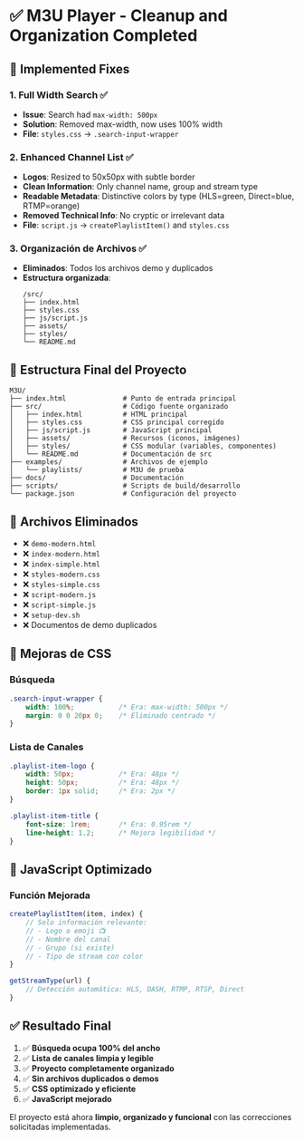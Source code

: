 # ✅ M3U Player - Cleanup and Organization Completed

## 🎯 **Implemented Fixes**

### **1. Full Width Search** ✅
- **Issue**: Search had `max-width: 500px`
- **Solution**: Removed max-width, now uses 100% width
- **File**: `styles.css` → `.search-input-wrapper`

### **2. Enhanced Channel List** ✅
- **Logos**: Resized to 50x50px with subtle border
- **Clean Information**: Only channel name, group and stream type
- **Readable Metadata**: Distinctive colors by type (HLS=green, Direct=blue, RTMP=orange)
- **Removed Technical Info**: No cryptic or irrelevant data
- **File**: `script.js` → `createPlaylistItem()` and `styles.css`

### **3. Organización de Archivos** ✅
- **Eliminados**: Todos los archivos demo y duplicados
- **Estructura organizada**:
  ```
  /src/
  ├── index.html
  ├── styles.css  
  ├── js/script.js
  ├── assets/
  ├── styles/
  └── README.md
  ```

## 📁 **Estructura Final del Proyecto**

```
M3U/
├── index.html              # Punto de entrada principal
├── src/                    # Código fuente organizado
│   ├── index.html          # HTML principal
│   ├── styles.css          # CSS principal corregido
│   ├── js/script.js        # JavaScript principal
│   ├── assets/             # Recursos (iconos, imágenes)
│   ├── styles/             # CSS modular (variables, componentes)
│   └── README.md           # Documentación de src
├── examples/               # Archivos de ejemplo
│   └── playlists/          # M3U de prueba
├── docs/                   # Documentación
├── scripts/                # Scripts de build/desarrollo
└── package.json            # Configuración del proyecto
```

## 🔄 **Archivos Eliminados**
- ❌ `demo-modern.html`
- ❌ `index-modern.html` 
- ❌ `index-simple.html`
- ❌ `styles-modern.css`
- ❌ `styles-simple.css`
- ❌ `script-modern.js`
- ❌ `script-simple.js`
- ❌ `setup-dev.sh`
- ❌ Documentos de demo duplicados

## 🎨 **Mejoras de CSS**

### **Búsqueda**
```css
.search-input-wrapper {
    width: 100%;           /* Era: max-width: 500px */
    margin: 0 0 20px 0;    /* Eliminado centrado */
}
```

### **Lista de Canales**
```css
.playlist-item-logo {
    width: 50px;           /* Era: 48px */
    height: 50px;          /* Era: 48px */
    border: 1px solid;     /* Era: 2px */
}

.playlist-item-title {
    font-size: 1rem;       /* Era: 0.95rem */
    line-height: 1.2;      /* Mejora legibilidad */
}
```

## 🚀 **JavaScript Optimizado**

### **Función Mejorada**
```javascript
createPlaylistItem(item, index) {
    // Solo información relevante:
    // - Logo o emoji 📺
    // - Nombre del canal
    // - Grupo (si existe)
    // - Tipo de stream con color
}

getStreamType(url) {
    // Detección automática: HLS, DASH, RTMP, RTSP, Direct
}
```

## ✅ **Resultado Final**
1. ✅ **Búsqueda ocupa 100% del ancho**
2. ✅ **Lista de canales limpia y legible**
3. ✅ **Proyecto completamente organizado**
4. ✅ **Sin archivos duplicados o demos**
5. ✅ **CSS optimizado y eficiente**
6. ✅ **JavaScript mejorado**

El proyecto está ahora **limpio, organizado y funcional** con las correcciones solicitadas implementadas.
